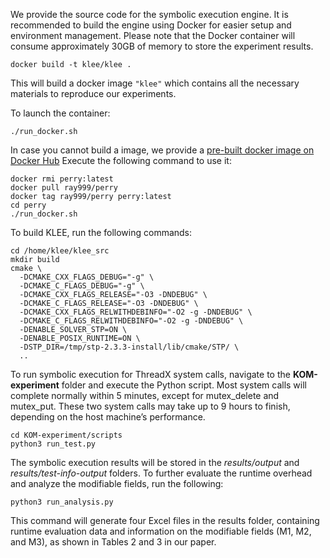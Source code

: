 We provide the source code for the symbolic execution engine. It is recommended to build the engine using Docker for easier setup and environment management. Please note that the Docker container will consume approximately 30GB of memory to store the experiment results.

```
docker build -t klee/klee .
```

This will build a docker image `"klee"` which contains all the necessary materials to reproduce our experiments.

To launch the container:

```
./run_docker.sh
```

In case you cannot build a image, we provide a [pre-built docker image on Docker Hub](TODO) Execute the following command to use it:

```
docker rmi perry:latest
docker pull ray999/perry
docker tag ray999/perry perry:latest
cd perry
./run_docker.sh
```

To build KLEE, run the following commands:

```
cd /home/klee/klee_src
mkdir build
cmake \
  -DCMAKE_CXX_FLAGS_DEBUG="-g" \
  -DCMAKE_C_FLAGS_DEBUG="-g" \
  -DCMAKE_CXX_FLAGS_RELEASE="-O3 -DNDEBUG" \
  -DCMAKE_C_FLAGS_RELEASE="-O3 -DNDEBUG" \
  -DCMAKE_CXX_FLAGS_RELWITHDEBINFO="-O2 -g -DNDEBUG" \
  -DCMAKE_C_FLAGS_RELWITHDEBINFO="-O2 -g -DNDEBUG" \
  -DENABLE_SOLVER_STP=ON \
  -DENABLE_POSIX_RUNTIME=ON \
  -DSTP_DIR=/tmp/stp-2.3.3-install/lib/cmake/STP/ \
  ..
```

To run symbolic execution for ThreadX system calls, navigate to the **KOM-experiment** folder and execute the Python script. Most system calls will complete normally within 5 minutes, except for mutex_delete and mutex_put. These two system calls may take up to 9 hours to finish, depending on the host machine’s performance.

```
cd KOM-experiment/scripts
python3 run_test.py
```

The symbolic execution results will be stored in the *results/output* and *results/test-info-output* folders. To further evaluate the runtime overhead and analyze the modifiable fields, run the following:

```
python3 run_analysis.py
```

This command will generate four Excel files in the results folder, containing runtime evaluation data and information on the modifiable fields (M1, M2, and M3), as shown in Tables 2 and 3 in our paper.